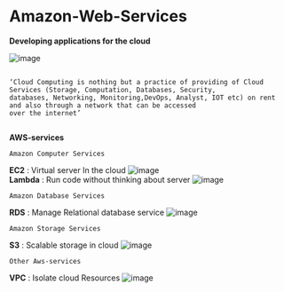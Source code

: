 # Amazon-Web-Services

**Developing applications for the cloud**

![image](https://user-images.githubusercontent.com/67835881/161903393-00939f73-6512-49e8-a067-6ff74b424106.png)
 
``` 
 
‘Cloud Computing is nothing but a practice of providing of Cloud Services (Storage, Computation, Databases, Security,
databases, Networking, Monitoring,DevOps, Analyst, IOT etc) on rent and also through a network that can be accessed 
over the internet’
 
``` 
 
**AWS-services** 
<br>

```
Amazon Computer Services
```
**EC2** : Virtual server In the cloud
![image](https://user-images.githubusercontent.com/67835881/161905106-f0677d7c-1510-4283-a35a-a24d3654afd5.png)
<br>
**Lambda** : Run code without thinking about server 
![image](https://user-images.githubusercontent.com/67835881/161906638-e542f5c9-e06c-4da8-a8c7-d2a83fc91aab.png)

```
Amazon Database Services
```
**RDS** : Manage Relational database service
![image](https://user-images.githubusercontent.com/67835881/161906952-023b68e7-596d-46a1-9906-f47de4e217dc.png)

```
Amazon Storage Services
```
**S3** : Scalable storage in cloud
![image](https://user-images.githubusercontent.com/67835881/161907333-5382b237-7741-4f7b-96ae-de09948c13eb.png)


```
Other Aws-services 
```
**VPC** : Isolate cloud Resources 
![image](https://user-images.githubusercontent.com/67835881/161907668-24a4fefd-1654-4141-9bb9-14d427028583.png)
